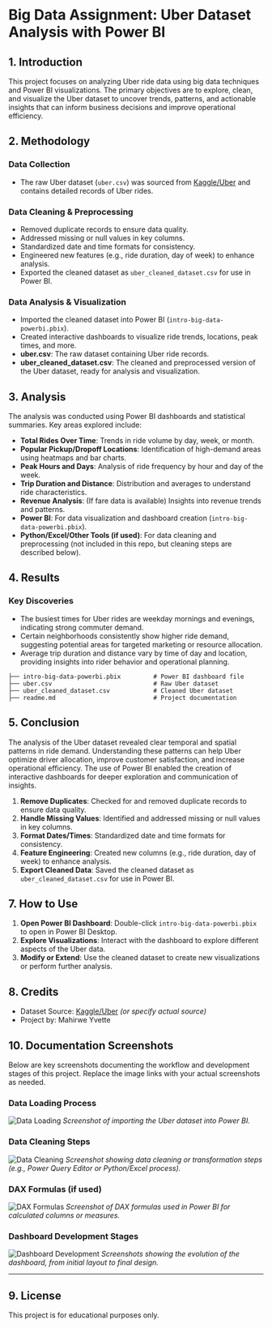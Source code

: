 
# Big Data Assignment: Uber Dataset Analysis with Power BI


## 1. Introduction
This project focuses on analyzing Uber ride data using big data techniques and Power BI visualizations. The primary objectives are to explore, clean, and visualize the Uber dataset to uncover trends, patterns, and actionable insights that can inform business decisions and improve operational efficiency.

## 2. Methodology
### Data Collection
- The raw Uber dataset (`uber.csv`) was sourced from [Kaggle/Uber](https://www.kaggle.com/datasets/fivethirtyeight/uber-pickups-in-new-york-city) and contains detailed records of Uber rides.

### Data Cleaning & Preprocessing
- Removed duplicate records to ensure data quality.
- Addressed missing or null values in key columns.
- Standardized date and time formats for consistency.
- Engineered new features (e.g., ride duration, day of week) to enhance analysis.
- Exported the cleaned dataset as `uber_cleaned_dataset.csv` for use in Power BI.

### Data Analysis & Visualization
- Imported the cleaned dataset into Power BI (`intro-big-data-powerbi.pbix`).
- Created interactive dashboards to visualize ride trends, locations, peak times, and more.
- **uber.csv**: The raw dataset containing Uber ride records.
- **uber_cleaned_dataset.csv**: The cleaned and preprocessed version of the Uber dataset, ready for analysis and visualization.

## 3. Analysis
The analysis was conducted using Power BI dashboards and statistical summaries. Key areas explored include:
- **Total Rides Over Time**: Trends in ride volume by day, week, or month.
- **Popular Pickup/Dropoff Locations**: Identification of high-demand areas using heatmaps and bar charts.
- **Peak Hours and Days**: Analysis of ride frequency by hour and day of the week.
- **Trip Duration and Distance**: Distribution and averages to understand ride characteristics.
- **Revenue Analysis**: (If fare data is available) Insights into revenue trends and patterns.
- **Power BI**: For data visualization and dashboard creation (`intro-big-data-powerbi.pbix`).
- **Python/Excel/Other Tools (if used)**: For data cleaning and preprocessing (not included in this repo, but cleaning steps are described below).

## 4. Results
### Key Discoveries
- The busiest times for Uber rides are weekday mornings and evenings, indicating strong commuter demand.
- Certain neighborhoods consistently show higher ride demand, suggesting potential areas for targeted marketing or resource allocation.
- Average trip duration and distance vary by time of day and location, providing insights into rider behavior and operational planning.
```
├── intro-big-data-powerbi.pbix         # Power BI dashboard file
├── uber.csv                            # Raw Uber dataset
├── uber_cleaned_dataset.csv            # Cleaned Uber dataset
├── readme.md                           # Project documentation
```

## 5. Conclusion
The analysis of the Uber dataset revealed clear temporal and spatial patterns in ride demand. Understanding these patterns can help Uber optimize driver allocation, improve customer satisfaction, and increase operational efficiency. The use of Power BI enabled the creation of interactive dashboards for deeper exploration and communication of insights.
1. **Remove Duplicates**: Checked for and removed duplicate records to ensure data quality.
2. **Handle Missing Values**: Identified and addressed missing or null values in key columns.
3. **Format Dates/Times**: Standardized date and time formats for consistency.
4. **Feature Engineering**: Created new columns (e.g., ride duration, day of week) to enhance analysis.
5. **Export Cleaned Data**: Saved the cleaned dataset as `uber_cleaned_dataset.csv` for use in Power BI.

## 7. How to Use
1. **Open Power BI Dashboard**: Double-click `intro-big-data-powerbi.pbix` to open in Power BI Desktop.
2. **Explore Visualizations**: Interact with the dashboard to explore different aspects of the Uber data.
3. **Modify or Extend**: Use the cleaned dataset to create new visualizations or perform further analysis.

## 8. Credits
- Dataset Source: [Kaggle/Uber](https://www.kaggle.com/datasets/fivethirtyeight/uber-pickups-in-new-york-city) *(or specify actual source)*
- Project by: Mahirwe Yvette


## 10. Documentation Screenshots

Below are key screenshots documenting the workflow and development stages of this project. Replace the image links with your actual screenshots as needed.

### Data Loading Process
![Data Loading](screenshots/data-loading.png)
*Screenshot of importing the Uber dataset into Power BI.*

### Data Cleaning Steps
![Data Cleaning](screenshots/data-cleaning.png)
*Screenshot showing data cleaning or transformation steps (e.g., Power Query Editor or Python/Excel process).* 

### DAX Formulas (if used)
![DAX Formulas](screenshots/dax-formulas.png)
*Screenshot of DAX formulas used in Power BI for calculated columns or measures.*

### Dashboard Development Stages
![Dashboard Development](screenshots/dashboard-development.png)
*Screenshots showing the evolution of the dashboard, from initial layout to final design.*

---

## 9. License
This project is for educational purposes only.
